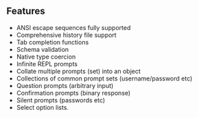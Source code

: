 ## Features

* ANSI escape sequences fully supported
* Comprehensive history file support
* Tab completion functions
* Schema validation
* Native type coercion
* Infinite REPL prompts
* Collate multiple prompts (set) into an object
* Collections of common prompt sets (username/password etc)
* Question prompts (arbitrary input)
* Confirmation prompts (binary response)
* Silent prompts (passwords etc)
* Select option lists.
